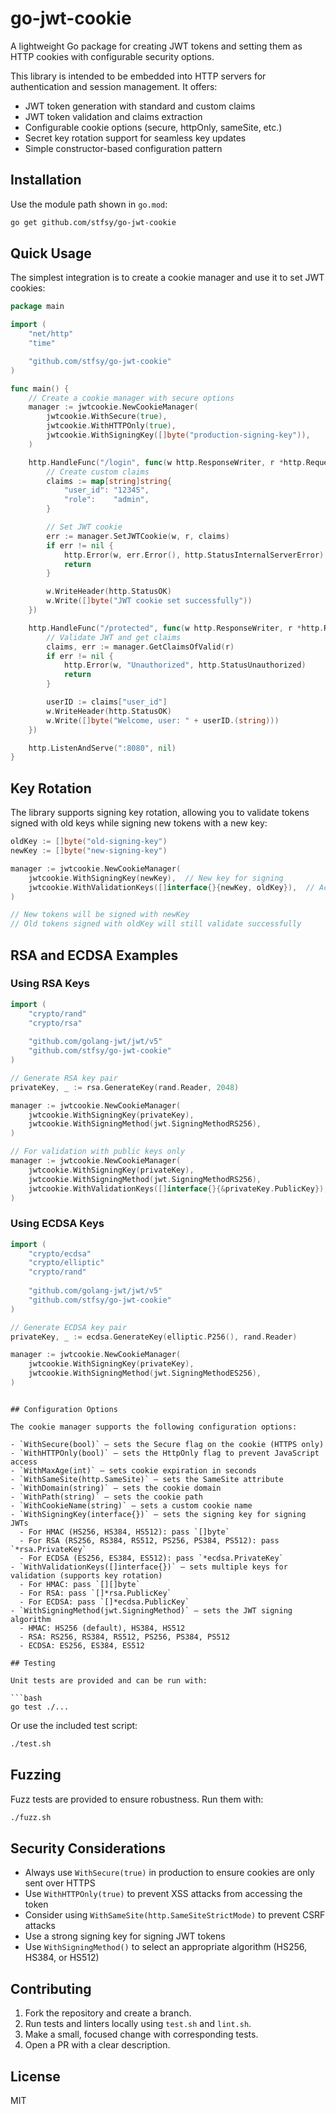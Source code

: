 # go-jwt-cookie

A lightweight Go package for creating JWT tokens and setting them as HTTP cookies with configurable security options.

This library is intended to be embedded into HTTP servers for authentication and session management. It offers:

- JWT token generation with standard and custom claims
- JWT token validation and claims extraction
- Configurable cookie options (secure, httpOnly, sameSite, etc.)
- Secret key rotation support for seamless key updates
- Simple constructor-based configuration pattern

## Installation

Use the module path shown in `go.mod`:

```bash
go get github.com/stfsy/go-jwt-cookie
```

## Quick Usage

The simplest integration is to create a cookie manager and use it to set JWT cookies:

```go
package main

import (
	"net/http"
	"time"

	"github.com/stfsy/go-jwt-cookie"
)

func main() {
	// Create a cookie manager with secure options
	manager := jwtcookie.NewCookieManager(
		jwtcookie.WithSecure(true),
		jwtcookie.WithHTTPOnly(true),
		jwtcookie.WithSigningKey([]byte("production-signing-key")),
	)

	http.HandleFunc("/login", func(w http.ResponseWriter, r *http.Request) {
		// Create custom claims
		claims := map[string]string{
			"user_id": "12345",
			"role":    "admin",
		}

		// Set JWT cookie
		err := manager.SetJWTCookie(w, r, claims)
		if err != nil {
			http.Error(w, err.Error(), http.StatusInternalServerError)
			return
		}

		w.WriteHeader(http.StatusOK)
		w.Write([]byte("JWT cookie set successfully"))
	})

	http.HandleFunc("/protected", func(w http.ResponseWriter, r *http.Request) {
		// Validate JWT and get claims
		claims, err := manager.GetClaimsOfValid(r)
		if err != nil {
			http.Error(w, "Unauthorized", http.StatusUnauthorized)
			return
		}

		userID := claims["user_id"]
		w.WriteHeader(http.StatusOK)
		w.Write([]byte("Welcome, user: " + userID.(string)))
	})

	http.ListenAndServe(":8080", nil)
}
```

## Key Rotation

The library supports signing key rotation, allowing you to validate tokens signed with old keys while signing new tokens with a new key:

```go
oldKey := []byte("old-signing-key")
newKey := []byte("new-signing-key")

manager := jwtcookie.NewCookieManager(
	jwtcookie.WithSigningKey(newKey),  // New key for signing
	jwtcookie.WithValidationKeys([]interface{}{newKey, oldKey}),  // Accept both keys for validation
)

// New tokens will be signed with newKey
// Old tokens signed with oldKey will still validate successfully
```

## RSA and ECDSA Examples

### Using RSA Keys

```go
import (
	"crypto/rand"
	"crypto/rsa"
	
	"github.com/golang-jwt/jwt/v5"
	"github.com/stfsy/go-jwt-cookie"
)

// Generate RSA key pair
privateKey, _ := rsa.GenerateKey(rand.Reader, 2048)

manager := jwtcookie.NewCookieManager(
	jwtcookie.WithSigningKey(privateKey),
	jwtcookie.WithSigningMethod(jwt.SigningMethodRS256),
)

// For validation with public keys only
manager := jwtcookie.NewCookieManager(
	jwtcookie.WithSigningKey(privateKey),
	jwtcookie.WithSigningMethod(jwt.SigningMethodRS256),
	jwtcookie.WithValidationKeys([]interface{}{&privateKey.PublicKey}),
)
```

### Using ECDSA Keys

```go
import (
	"crypto/ecdsa"
	"crypto/elliptic"
	"crypto/rand"
	
	"github.com/golang-jwt/jwt/v5"
	"github.com/stfsy/go-jwt-cookie"
)

// Generate ECDSA key pair
privateKey, _ := ecdsa.GenerateKey(elliptic.P256(), rand.Reader)

manager := jwtcookie.NewCookieManager(
	jwtcookie.WithSigningKey(privateKey),
	jwtcookie.WithSigningMethod(jwt.SigningMethodES256),
)
```
```

## Configuration Options

The cookie manager supports the following configuration options:

- `WithSecure(bool)` — sets the Secure flag on the cookie (HTTPS only)
- `WithHTTPOnly(bool)` — sets the HttpOnly flag to prevent JavaScript access
- `WithMaxAge(int)` — sets cookie expiration in seconds
- `WithSameSite(http.SameSite)` — sets the SameSite attribute
- `WithDomain(string)` — sets the cookie domain
- `WithPath(string)` — sets the cookie path
- `WithCookieName(string)` — sets a custom cookie name
- `WithSigningKey(interface{})` — sets the signing key for signing JWTs
  - For HMAC (HS256, HS384, HS512): pass `[]byte`
  - For RSA (RS256, RS384, RS512, PS256, PS384, PS512): pass `*rsa.PrivateKey`
  - For ECDSA (ES256, ES384, ES512): pass `*ecdsa.PrivateKey`
- `WithValidationKeys([]interface{})` — sets multiple keys for validation (supports key rotation)
  - For HMAC: pass `[][]byte`
  - For RSA: pass `[]*rsa.PublicKey`
  - For ECDSA: pass `[]*ecdsa.PublicKey`
- `WithSigningMethod(jwt.SigningMethod)` — sets the JWT signing algorithm
  - HMAC: HS256 (default), HS384, HS512
  - RSA: RS256, RS384, RS512, PS256, PS384, PS512
  - ECDSA: ES256, ES384, ES512

## Testing

Unit tests are provided and can be run with:

```bash
go test ./...
```

Or use the included test script:

```bash
./test.sh
```

## Fuzzing

Fuzz tests are provided to ensure robustness. Run them with:

```bash
./fuzz.sh
```

## Security Considerations

- Always use `WithSecure(true)` in production to ensure cookies are only sent over HTTPS
- Use `WithHTTPOnly(true)` to prevent XSS attacks from accessing the token
- Consider using `WithSameSite(http.SameSiteStrictMode)` to prevent CSRF attacks
- Use a strong signing key for signing JWT tokens
- Use `WithSigningMethod()` to select an appropriate algorithm (HS256, HS384, or HS512)

## Contributing

1. Fork the repository and create a branch.
2. Run tests and linters locally using `test.sh` and `lint.sh`.
3. Make a small, focused change with corresponding tests.
4. Open a PR with a clear description.

## License

MIT